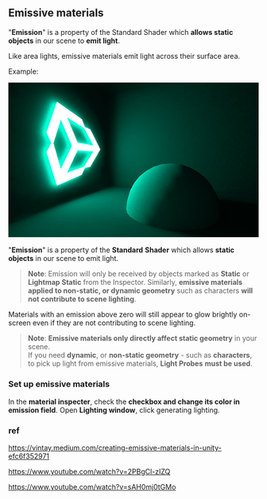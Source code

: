 ## Emissive materials
"**Emission**" is a property of the Standard Shader which **allows static objects** in our scene to **emit light**.
 
Like area lights, emissive materials emit light across their surface area.

Example:


![](./img/EmissiveMaterial.png)

"**Emission**" is a property of the **Standard** **Shader** which allows **static objects** in our scene to emit light. 

> **Note**: Emission will only be received by objects marked as **Static** or **Lightmap Static** from the Inspector. Similarly, **emissive materials applied to non-static, or dynamic geometry** such as characters **will not contribute to scene lighting**.

Materials with an emission above zero will still appear to glow brightly on-screen even if they are not contributing to scene lighting.

> **Note**: **Emissive materials only directly affect static geometry** in your scene. \
> If you need **dynamic**, or **non-static geometry** - such as **characters**, to pick up light from emissive materials, **Light Probes** **must be used**.
 
### Set up emissive materials
In the **material inspecter**, check the **checkbox and change its color in emission field**.
Open **Lighting window**, click generating lighting.
 
### ref
https://vintay.medium.com/creating-emissive-materials-in-unity-efc6f352971

https://www.youtube.com/watch?v=2PBgCl-zIZQ

https://www.youtube.com/watch?v=sAH0mj0tGMo

